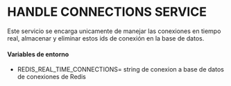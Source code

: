 # HANDLE CONNECTIONS SERVICE

Este servicio se encarga unicamente de manejar las conexiones en tiempo real, almacenar y eliminar estos ids de conexión en la base de datos.

#### Variables de entorno

- REDIS_REAL_TIME_CONNECTIONS= string de conexion a base de datos de conexiones de Redis
